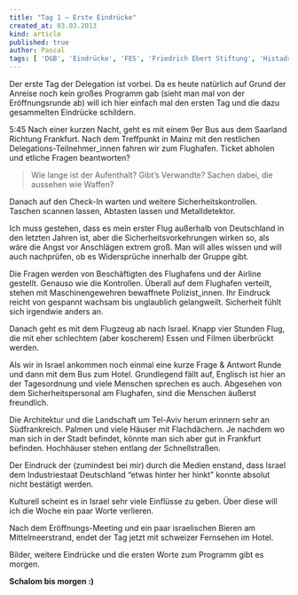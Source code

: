 ```yaml
---
title: "Tag 1 – Erste Eindrücke"
created_at: 03.03.2013
kind: article
published: true
author: Pascal
tags: [ 'DGB', 'Eindrücke', 'FES', 'Friedrich Ebert Stiftung', 'Histadrut', 'Israel', 'Nahostkonflikt', 'Palästina', 'Palästinenser' ]
---
```

Der erste Tag der Delegation ist vorbei. Da es heute natürlich auf Grund der Anreise noch kein großes Programm gab (sieht man mal von der Eröffnungsrunde ab) will ich hier einfach mal den ersten Tag und die dazu gesammelten Eindrücke schildern.

5:45 Nach einer kurzen Nacht, geht es mit einem 9er Bus aus dem Saarland Richtung Frankfurt. Nach dem Treffpunkt in Mainz mit den restlichen Delegations-Teilnehmer_innen fahren wir zum Flughafen. Ticket abholen und etliche Fragen beantworten?

<!-- more -->

> Wie lange ist der Aufenthalt?
> Gibt’s Verwandte?
> Sachen dabei, die aussehen wie Waffen?

Danach auf den Check-In warten und weitere Sicherheitskontrollen. Taschen scannen lassen, Abtasten lassen und Metalldetektor.

Ich muss gestehen, dass es mein erster Flug außerhalb von Deutschland in den letzten Jahren ist, aber die Sicherheitsvorkehrungen wirken so, als wäre die Angst vor Anschlägen extrem groß. Man will alles wissen und will auch nachprüfen, ob es Widersprüche innerhalb der Gruppe gibt.

Die Fragen werden von Beschäftigten des Flughafens und der Airline gestellt. Genauso wie die Kontrollen. Überall auf dem Flughafen verteilt, stehen mit Maschinengewehren bewaffnete Polizist_innen. Ihr Eindruck reicht von gespannt wachsam bis unglaublich gelangweilt. Sicherheit fühlt sich irgendwie anders an.

Danach geht es mit dem Flugzeug ab nach Israel. Knapp vier Stunden Flug, die mit eher schlechtem (aber koscherem) Essen und Filmen überbrückt werden.

Als wir in Israel ankommen noch einmal eine kurze Frage & Antwort Runde und dann mit dem Bus zum Hotel. Grundlegend fällt auf, Englisch ist hier an der Tagesordnung und viele Menschen sprechen es auch. Abgesehen von dem Sicherheitspersonal am Flughafen, sind die Menschen äußerst freundlich.

Die Architektur und die Landschaft um Tel-Aviv herum erinnern sehr an Südfrankreich. Palmen und viele Häuser mit Flachdächern. Je nachdem wo man sich in der Stadt befindet, könnte man sich aber gut in Frankfurt befinden. Hochhäuser stehen entlang der Schnellstraßen.

Der Eindruck der (zumindest bei mir) durch die Medien enstand, dass Israel dem Industriestaat Deutschland “etwas hinter her hinkt” konnte absolut nicht bestätigt werden.

Kulturell scheint es in Israel sehr viele Einflüsse zu geben. Über diese will ich die Woche ein paar Worte verlieren.

Nach dem Eröffnungs-Meeting und ein paar israelischen Bieren am Mittelmeerstrand, endet der Tag jetzt mit schweizer Fernsehen im Hotel.

Bilder, weitere Eindrücke und die ersten Worte zum Programm gibt es morgen.

**Schalom bis morgen :)**